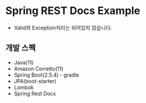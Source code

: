 # Spring REST Docs Example
- Valid와 Exception처리는 되어있지 않습니다.
## 개발 스펙
- Java(11)
- Amazon Corretto(11)
- Spring Boot(2.5.4) - gradle
- JPA(boot-starter)
- Lombok
- Spring Rest Docs

